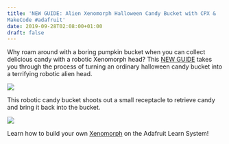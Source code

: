 ```yaml
---
title: 'NEW GUIDE: Alien Xenomorph Halloween Candy Bucket with CPX &
MakeCode #adafruit'
date: 2019-09-28T02:08:00+01:00
draft: false
---
```


Why roam around with a boring pumpkin bucket when you can collect delicious candy with a robotic Xenomorph head? This [NEW GUIDE](https://learn.adafruit.com/xenomorph-halloween-candy-bucket) takes you through the process of turning an ordinary halloween candy bucket into a terrifying robotic alien head.

![](https://cdn-blog.adafruit.com/uploads/2019/09/demo-gif2.2019-09-27-18_27_17.gif)

This robotic candy bucket shoots out a small receptacle to retrieve candy and bring it back into the bucket.

![](https://cdn-blog.adafruit.com/uploads/2019/09/Alien3_shower-480.2019-09-26-17_50_51.gif)

Learn how to build your own [Xenomorph](https://learn.adafruit.com/xenomorph-halloween-candy-bucket) on the Adafruit Learn System!